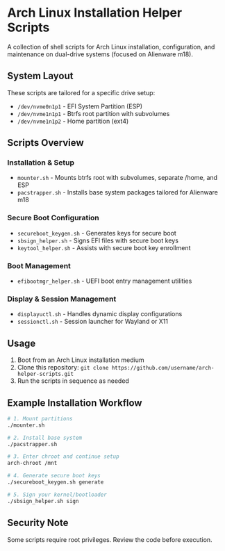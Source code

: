 # Arch Linux Installation Helper Scripts

A collection of shell scripts for Arch Linux installation, configuration, and maintenance on dual-drive systems (focused on Alienware m18).

## System Layout

These scripts are tailored for a specific drive setup:
- `/dev/nvme0n1p1` - EFI System Partition (ESP)
- `/dev/nvme1n1p1` - Btrfs root partition with subvolumes
- `/dev/nvme1n1p2` - Home partition (ext4)

## Scripts Overview

### Installation & Setup

- `mounter.sh` - Mounts btrfs root with subvolumes, separate /home, and ESP
- `pacstrapper.sh` - Installs base system packages tailored for Alienware m18

### Secure Boot Configuration

- `secureboot_keygen.sh` - Generates keys for secure boot
- `sbsign_helper.sh` - Signs EFI files with secure boot keys
- `keytool_helper.sh` - Assists with secure boot key enrollment

### Boot Management

- `efibootmgr_helper.sh` - UEFI boot entry management utilities

### Display & Session Management

- `displayuctl.sh` - Handles dynamic display configurations
- `sessionctl.sh` - Session launcher for Wayland or X11

## Usage

1. Boot from an Arch Linux installation medium
2. Clone this repository: `git clone https://github.com/username/arch-helper-scripts.git`
3. Run the scripts in sequence as needed

## Example Installation Workflow

```bash
# 1. Mount partitions
./mounter.sh

# 2. Install base system
./pacstrapper.sh

# 3. Enter chroot and continue setup
arch-chroot /mnt

# 4. Generate secure boot keys
./secureboot_keygen.sh generate

# 5. Sign your kernel/bootloader
./sbsign_helper.sh sign
```

## Security Note

Some scripts require root privileges. Review the code before execution.